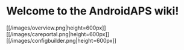 # Welcome to the AndroidAPS wiki!
[[/images/overview.png|height=600px]]
[[/images/careportal.png|height=600px]]
[[/images/configbuilder.png|height=600px]]